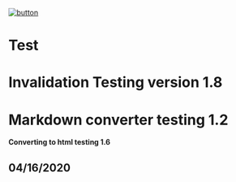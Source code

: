 [![button](http://www.presentationpro.com/images/product/medium/slide/PPP_CGENE_LT3_Presentation-PowerPoint-Slide-Graphic_Push_Button_Up.jpg)](https://mattermost.com)
# Test 
# Invalidation Testing version 1.8
# Markdown converter testing 1.2

**Converting to html testing 1.6**

## 04/16/2020
